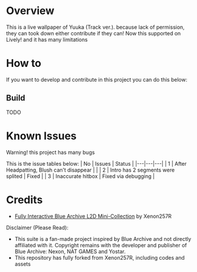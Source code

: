 
# Overview
This is a live wallpaper of Yuuka (Track ver.). because lack of permission, they can took down either contribute if they can!
Now this supported on Lively! and it has many limitations

# How to 
If you want to develop and contribute in this project you can do this below:
## Build
TODO

# Known Issues
Warning! this project has many bugs

This is the issue tables below:
|  No |  Issues |  Status |
|---|---|---|
|  1 | After Headpatting, Blush can't disappear  |   |
| 2  |  Intro has 2 segments were splited | Fixed  |
| 3  |  Inaccurate hitbox | Fixed via debugging  |

# Credits
- [Fully Interactive Blue Archive L2D Mini-Collection](https://steamcommunity.com/sharedfiles/filedetails/?id=2956165539) by Xenon257R 

Disclaimer (Please Read): 
- This suite is a fan-made project inspired by Blue Archive and not directly affiliated with it. Copyright remains with the developer and publisher of Blue Archive: Nexon, NAT GAMES and Yostar.
- This repository has fully forked from Xenon257R, including codes and assets

